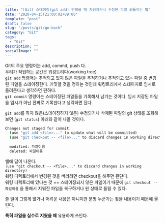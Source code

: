 ```yaml
---
title: "[Git] 스테이징(git add) 안했을 때 지워지거나 수정된 파일 되돌리는 법"
date: "2020-04-15T21:00:02+09:00"
template: "post"
draft: false
slug: "/posts/git/go-back"
category: "Git"
tags:
  - "Git"
description: ""
socialImage: ""
---
```


Git의 주요 명령어는 add, commit, push 다.  
우리가 작업하는 공간은 워킹트리다(working tree)  
```git add``` 명령어는 추적되고 있지 않은 파일을 추적하거나 추적되고 있는 파일 중 변경된 파일을 스테이징한다. 커밋할 것을 정하는 것인데 워킹트리에서 스테이지로 임시로 올려준다고 생각하면 편하다.  
```git commit``` 명령어는 스테이징된 파일들을 기록해서 남기는 것이다. 임시 저장된 파일을 임시가 아닌 진짜로 기록한다고 생각하면 된다.

```git add```를 하지 않은(스테이징하지 않은) 수정되거나 삭제된 파일의 git 상태를 조회해보면 (```git status```) 아래와 같이 나올 것이다.

```bash
Changes not staged for commit:
  (use "git add <file>..." to update what will be committed)
  (use "git checkout -- <file>..." to discard changes in working directory)
  
  modified: 파일이름
  deleted: 파일이름
```

쉘에 답이 나온다.  
```(use "git checkout -- <file>..." to discard changes in working directory)```  
워킹 디렉토리에서 변경된 것을 버리려면 checkout을 해주면 된단다.  
워킹 디렉토리에 있다는 것 == 스테이징되지 않은 파일이기 때문에
```git checkout -- 파일이름``` 을 통해서 지워진 파일을 복구하거나 원 상태로 돌릴 수 있다.  

쓸 일이 그렇게 많거나 어려운 내용은 아니지만 분명 누군가는 찾을 내용이기 때문에 올린다.  

**특히 파일을 실수로 지웠을 때** 유용하게 쓰인다.
